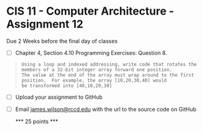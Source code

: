 # CIS 11 - Computer Architecture - Assignment 12
Due 2 Weeks before the final day of classes
    

 - [ ] Chapter 4, Section 4.10 Programming Exercises: Question 8.

>     Using a loop and indexed addressing, write code that rotates the members of a 32-bit integer array forward one position.  
>     The value at the end of the array must wrap around to the first position.  For example, the array [10,20,30,40] would 
>     be transformed into [40,10,20,30]
	
 - [ ] Upload your assignment to GitHub
 - [ ] Email james.wilson@rccd.edu with the url to the source code on GitHub	
	
	*** 25 points ***
